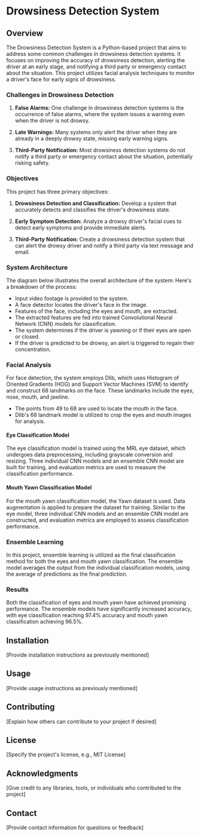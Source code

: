 # Drowsiness Detection System

## Overview

The Drowsiness Detection System is a Python-based project that aims to address some common challenges in drowsiness detection systems. It focuses on improving the accuracy of drowsiness detection, alerting the driver at an early stage, and notifying a third party or emergency contact about the situation. This project utilizes facial analysis techniques to monitor a driver's face for early signs of drowsiness.

### Challenges in Drowsiness Detection

1. **False Alarms:** One challenge in drowsiness detection systems is the occurrence of false alarms, where the system issues a warning even when the driver is not drowsy.

2. **Late Warnings:** Many systems only alert the driver when they are already in a deeply drowsy state, missing early warning signs.

3. **Third-Party Notification:** Most drowsiness detection systems do not notify a third party or emergency contact about the situation, potentially risking safety.

### Objectives

This project has three primary objectives:

1. **Drowsiness Detection and Classification:** Develop a system that accurately detects and classifies the driver's drowsiness state.

2. **Early Symptom Detection:** Analyze a drowsy driver's facial cues to detect early symptoms and provide immediate alerts.

3. **Third-Party Notification:** Create a drowsiness detection system that can alert the drowsy driver and notify a third party via text message and email.

### System Architecture

The diagram below illustrates the overall architecture of the system:
Here's a breakdown of the process:

- Input video footage is provided to the system.
- A face detector locates the driver's face in the image.
- Features of the face, including the eyes and mouth, are extracted.
- The extracted features are fed into trained Convolutional Neural Network (CNN) models for classification.
- The system determines if the driver is yawning or if their eyes are open or closed.
- If the driver is predicted to be drowsy, an alert is triggered to regain their concentration.

### Facial Analysis

For face detection, the system employs Dlib, which uses Histogram of Oriented Gradients (HOG) and Support Vector Machines (SVM) to identify and construct 68 landmarks on the face. These landmarks include the eyes, nose, mouth, and jawline.

- The points from 49 to 68 are used to locate the mouth in the face.
- Dlib's 68 landmark model is utilized to crop the eyes and mouth images for analysis.

#### Eye Classification Model

The eye classification model is trained using the MRL eye dataset, which undergoes data preprocessing, including grayscale conversion and resizing. Three individual CNN models and an ensemble CNN model are built for training, and evaluation metrics are used to measure the classification performance.

#### Mouth Yawn Classification Model

For the mouth yawn classification model, the Yawn dataset is used. Data augmentation is applied to prepare the dataset for training. Similar to the eye model, three individual CNN models and an ensemble CNN model are constructed, and evaluation metrics are employed to assess classification performance.

### Ensemble Learning

In this project, ensemble learning is utilized as the final classification method for both the eyes and mouth yawn classification. The ensemble model averages the output from the individual classification models, using the average of predictions as the final prediction.

### Results

Both the classification of eyes and mouth yawn have achieved promising performance. The ensemble models have significantly increased accuracy, with eye classification reaching 97.4% accuracy and mouth yawn classification achieving 96.5%.

## Installation

[Provide installation instructions as previously mentioned]

## Usage

[Provide usage instructions as previously mentioned]

## Contributing

[Explain how others can contribute to your project if desired]

## License

[Specify the project's license, e.g., MIT License]

## Acknowledgments

[Give credit to any libraries, tools, or individuals who contributed to the project]

## Contact

[Provide contact information for questions or feedback]
